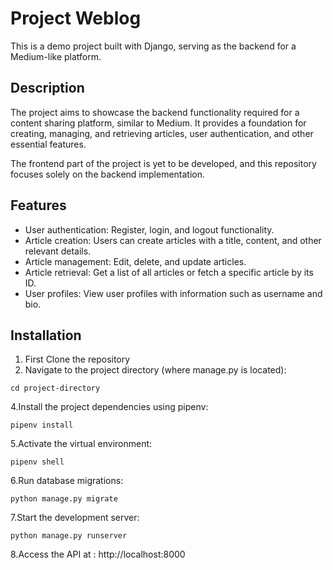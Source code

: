 # Project Weblog

This is a demo project built with Django, serving as the backend for a Medium-like platform.

## Description

The project aims to showcase the backend functionality required for a content sharing platform, similar to Medium. It provides a foundation for creating, managing, and retrieving articles, user authentication, and other essential features.

The frontend part of the project is yet to be developed, and this repository focuses solely on the backend implementation.

## Features

- User authentication: Register, login, and logout functionality.
- Article creation: Users can create articles with a title, content, and other relevant details.
- Article management: Edit, delete, and update articles.
- Article retrieval: Get a list of all articles or fetch a specific article by its ID.
- User profiles: View user profiles with information such as username and bio.

## Installation

1. First Clone the repository
2. Navigate to the project directory (where manage.py is located):
```
cd project-directory
```
4.Install the project dependencies using pipenv:
```
pipenv install
```
5.Activate the virtual environment:
```
pipenv shell
```
6.Run database migrations:
```
python manage.py migrate
```
7.Start the development server:
```
python manage.py runserver
```
8.Access the API at : http://localhost:8000
